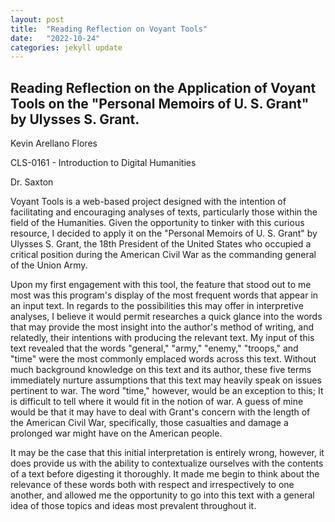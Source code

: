 ```yaml
---
layout: post
title:  "Reading Reflection on Voyant Tools"
date:   "2022-10-24"
categories: jekyll update
---
```

## Reading Reflection on the Application of Voyant Tools on the "Personal Memoirs of U. S. Grant" by Ulysses S. Grant.

Kevin Arellano Flores

CLS-0161 - Introduction to Digital Humanities

Dr. Saxton

Voyant Tools is a web-based project designed with the intention of facilitating and encouraging analyses of texts, particularly those within the field of the Humanities. Given the opportunity to tinker with this curious resource, I decided to apply it on the "Personal Memoirs of U. S. Grant" by Ulysses S. Grant, the 18th President of the United States who occupied a critical position during the American Civil War as the commanding general of the Union Army. 

Upon my first engagement with this tool, the feature that stood out to me most was this program's display of the most frequent words that appear in an input text. In regards to the possibilities this may offer in interpretive analyses, I believe it would permit researches a quick glance into the words that may provide the most insight into the author's method of writing, and relatedly, their intentions with producing the relevant text. My input of this text revealed that the words "general," "army," "enemy," "troops," and "time" were the most commonly emplaced words across this text. Without much background knowledge on this text and its author, these five terms immediately nurture assumptions that this text may heavily speak on issues pertinent to war. The word "time," however, would be an exception to this; It is difficult to tell where it would fit in the notion of war. A guess of mine would be that it may have to deal with Grant's concern with the length of the American Civil War, specifically, those casualties and damage a prolonged war might have on the American people.

It may be the case that this initial interpretation is entirely wrong, however, it does provide us with the ability to contextualize ourselves with the contents of a text before digesting it thoroughly. It made me begin to think about the relevance of these words both with respect and irrespectively to one another, and allowed me the opportunity to go into this text with a general idea of those topics and ideas most prevalent throughout it.
